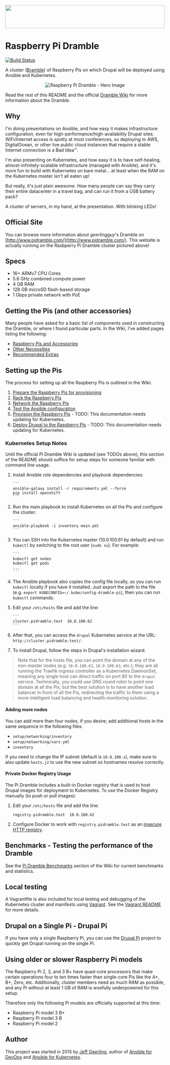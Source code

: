 <a href="http://www.pidramble.com"><img src="https://cdn.rawgit.com/geerlingguy/raspberry-pi-dramble/master/images/logo.svg" width="100%" height="73"></a>

# Raspberry Pi Dramble

[![Build Status](https://travis-ci.org/geerlingguy/raspberry-pi-dramble.svg?branch=master)](https://travis-ci.org/geerlingguy/raspberry-pi-dramble)

A cluster ([Bramble](http://elinux.org/Bramble)) of Raspberry Pis on which Drupal will be deployed using Ansible and Kubernetes.

<p align="center"><img src="https://raw.githubusercontent.com/geerlingguy/raspberry-pi-dramble/master/images/raspberry-pi-dramble-hero.jpg" alt="Raspberry Pi Dramble - Hero Image" /></p>

Read the rest of this README and the official [Dramble Wiki](http://www.pidramble.com/wiki) for more information about the Dramble.

## Why

I'm doing presentations on Ansible, and how easy it makes infrastructure configuration, even for high-performance/high-availability Drupal sites. WiFi/Internet access is spotty at most conferences, so deploying to AWS, DigitalOcean, or other live public cloud instances that require a stable Internet connection is a Bad Idea™.

I'm also presenting on Kubernetes, and how easy it is to have self-healing, almost-infinitely-scalable infrastructure (managed with Ansible), and it's more fun to build with Kubernetes on bare metal... at least when the RAM on the Kubernetes master isn't all eaten up!

But really, it's just plain awesome. How many people can say they carry their entire datacenter in a travel bag, and can run it from a USB battery pack?

A cluster of servers, in my hand, at the presentation. With blinking LEDs!

## Official Site

You can browse more information about _geerlingguy_'s Dramble on [http://www.pidramble.com/](http://www.pidramble.com/). This website is actually running on the Rasbperry Pi Dramble cluster pictured above!

## Specs

  - 16+ ARMv7 CPU Cores
  - 5.6 GHz combined compute power
  - 4 GB RAM
  - 128 GB microSD flash-based storage
  - 1 Gbps private network with PoE

## Getting the Pis (and other accessories)

Many people have asked for a basic list of components used in constructing the Dramble, or where I found particular parts. In the Wiki, I've added pages listing the following:

  - [Raspberry Pis and Accessories](http://www.pidramble.com/wiki/hardware/pis)
  - [Other Necessities](http://www.pidramble.com/wiki/hardware/necessities)
  - [Recommended Extras](http://www.pidramble.com/wiki/hardware/extras)

## Setting up the Pis

The process for setting up all the Raspberry Pis is outlined in the Wiki:

  1. [Prepare the Raspberry Pis for provisioning](http://www.pidramble.com/wiki/setup/prepare)
  1. [Rack the Raspberry Pis](http://www.pidramble.com/wiki/setup/rack)
  1. [Network the Raspberry Pis](http://www.pidramble.com/wiki/setup/network)
  1. [Test the Ansible configuration](http://www.pidramble.com/wiki/setup/test-ansible)
  1. [Provision the Raspberry Pis](http://www.pidramble.com/wiki/setup/provision)
    - TODO: This documentation needs updating for Kubernetes.
  1. [Deploy Drupal to the Raspberry Pis](http://www.pidramble.com/wiki/setup/deploy-drupal)
    - TODO: This documentation needs updating for Kubernetes.

### Kubernetes Setup Notes

Until the official Pi Dramble Wiki is updated (see TODOs above), this section of the README should suffice for setup steps for someone familiar with command line usage.

  1. Install Ansible role dependencies and playbook dependencies:

         ```
         ansible-galaxy install -r requirements.yml --force
         pip install openshift
         ```

  1. Run the main playbook to install Kubernetes on all the Pis and configure the cluster:

         ```
         ansible-playbook -i inventory main.yml
         ```

  1. You can SSH into the Kubernetes master (10.0.100.61 by default) and run `kubectl` by switching to the root user (`sudo su`). For example:

         ```
         kubectl get nodes
         kubectl get pods
         ...
         ```

  1. The Ansible playbook also copies the config file locally, so you can run `kubectl` locally if you have it installed. Just export the path to the file (e.g. `export KUBECONFIG=~/.kube/config-dramble-pi`), then you can run `kubectl` commands.

  1. Edit your `/etc/hosts` file and add the line:

         ```
         cluster.pidramble.test  10.0.100.62
         ```

  1. After that, you can access the `drupal` Kubernetes service at the URL: `http://cluster.pidramble.test/`.

  1. To install Drupal, follow the steps in Drupal's installation wizard.

> Note that for the hosts file, you can point the domain at any of the non-master nodes (e.g. `10.0.100.62`, `10.0.100.63`, etc.); they are all running the Traefik ingress controller as a Kubernetes DaemonSet, meaning any single host can direct traffic on port 80 to the `drupal` service. Technically, you could use DNS round robin to point one domain at all the Pis, but the best solution is to have another load balancer in front of all the Pis, redirecting the traffic to them using a more intelligent load balancing and health monitoring solution.

#### Adding more nodes

You can add more than four nodes, if you desire; add additional hosts in the same sequence in the following files:

  - `setup/networking/inventory`
  - `setup/networking/vars.yml`
  - `inventory`

If you need to change the IP subnet (default is `10.0.100.x`), make sure to also update `hosts.j2` to use the new subnet so hostnames resolve correctly.

#### Private Docker Registry Usage

The Pi Dramble includes a built-in Docker registry that is used to host Drupal images for deployment to Kubernetes. To use the Docker Registry manually (to push or pull images):

  1. Edit your `/etc/hosts` file and add the line:

         registry.pidramble.test  10.0.100.62

  1. Configure Docker to work with `registry.pidramble.test` as an [insecure HTTP registry](https://docs.docker.com/registry/insecure/#deploy-a-plain-http-registry).

## Benchmarks - Testing the performance of the Dramble

See the [Pi Dramble Benchmarks](http://www.pidramble.com/wiki/benchmarks) section of the Wiki for current benchmarks and statistics.

## Local testing

A Vagrantfile is also included for local testing and debugging of the Kubernetes cluster and manifests using [Vagrant](https://www.vagrantup.com). See the [Vagrant README](testing/vagrant/README.md) for more details.

## Drupal on a Single Pi - Drupal Pi

If you have only a single Raspberry Pi, you can use the [Drupal Pi](https://github.com/geerlingguy/drupal-pi) project to quickly get Drupal running on the single Pi.

## Using older or slower Raspberry Pi models

The Raspberry Pi 2, 3, and 3 B+ have quad-core processors that make certain operations four to ten times faster than single-core Pis like the A+, B+, Zero, etc. Additionally, cluster members need as much RAM as possible, and any Pi without at least 1 GB of RAM is woefully underpowered for this setup.

Therefore only the following Pi models are officially supported at this time:

  - Raspberry Pi model 3 B+
  - Raspberry Pi model 3 B
  - Raspberry Pi model 2

## Author

This project was started in 2015 by [Jeff Geerling](https://www.jeffgeerling.com/), author of [Ansible for DevOps](https://www.ansiblefordevops.com/) and [Ansible for Kubernetes](https://www.ansibleforkubernetes.com).
